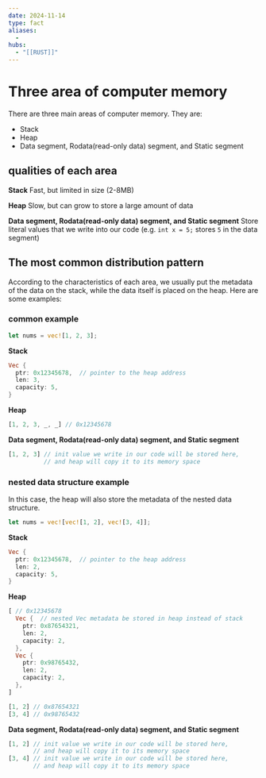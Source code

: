 ```yaml
---
date: 2024-11-14
type: fact
aliases:
  -
hubs:
  - "[[RUST]]"
---
```


# Three area of computer memory

There are three main areas of computer memory. They are:
- Stack
- Heap
- Data segment, Rodata(read-only data) segment, and Static segment


## qualities of each area

**Stack**
Fast, but limited in size (2-8MB)

**Heap**
Slow, but can grow to store a large amount of data

**Data segment, Rodata(read-only data) segment, and Static segment**
Store literal values that we write into our code
(e.g. `int x = 5;` stores `5` in the data segment)


## The most common distribution pattern

According to the characteristics of each area, we usually put the metadata of the data on the stack, while the data itself is placed on the heap. Here are some examples:

### common example

```rust
let nums = vec![1, 2, 3];
```
**Stack**
```rust
Vec {
  ptr: 0x12345678,  // pointer to the heap address
  len: 3,
  capacity: 5,
}
```
**Heap**
```rust
[1, 2, 3, _, _] // 0x12345678
```

**Data segment, Rodata(read-only data) segment, and Static segment**
```rust
[1, 2, 3] // init value we write in our code will be stored here,
          // and heap will copy it to its memory space
```

### nested data structure example

In this case, the heap will also store the metadata of the nested data structure.
```rust
let nums = vec![vec![1, 2], vec![3, 4]];
```
**Stack**
```rust
Vec {
  ptr: 0x12345678,  // pointer to the heap address
  len: 2,
  capacity: 5,
}
```
**Heap**
```rust
[ // 0x12345678
  Vec {  // nested Vec metadata be stored in heap instead of stack
    ptr: 0x87654321,  
    len: 2,
    capacity: 2,
  },
  Vec {
    ptr: 0x98765432,
    len: 2,
    capacity: 2,
  },
]

[1, 2] // 0x87654321
[3, 4] // 0x98765432
```

**Data segment, Rodata(read-only data) segment, and Static segment**
```rust
[1, 2] // init value we write in our code will be stored here,
       // and heap will copy it to its memory space
[3, 4] // init value we write in our code will be stored here,
       // and heap will copy it to its memory space
```
